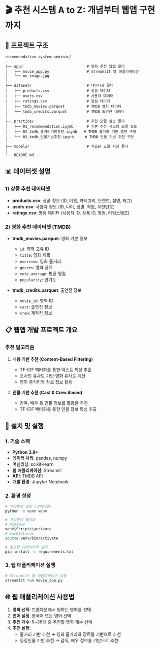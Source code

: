 # 🎬 추천 시스템 A to Z: 개념부터 웹앱 구현까지

## 📁 프로젝트 구조

```
recommendation-system-seminar/
.
├── app/                             # 영화 추천 웹앱 폴더
│   ├── movie_app.py                 # Streamlit 웹 애플리케이션
│   └── no_image.jpg         
│
├── dataset/                         # 데이터셋 폴더
│   ├── products.csv                 # 상품 데이터
│   ├── users.csv                    # 사용자 데이터
│   ├── ratings.csv                  # 평점 데이터
│   ├── tmdb_movies.parquet          # TMDB 영화 데이터
│   └── tmdb_credits.parquet         # TMDB 출연진 데이터
│
├── practice/                        # 추천 모델 실습 폴더
│   ├── 01_recommendation.ipynb      # 기본 추천 시스템 모델 실습
│   ├── 02_tmdb_줄거리기반추천.ipynb   # TMDB 줄거리 기반 추천 구현
│   └── 03_tmdb_인물기반추천.ipynb     # TMDB 인물 기반 추천 구현
│
├── models/                          # 학습된 모델 저장 폴더
│
└── README.md                        
```
## 📊 데이터셋 설명

### 1) 상품 추천 데이터셋
- **products.csv**: 상품 정보 (ID, 이름, 카테고리, 브랜드, 설명, 태그)
- **users.csv**: 사용자 정보 (ID, 나이, 성별, 직업, 우편번호)
- **ratings.csv**: 평점 데이터 (사용자 ID, 상품 ID, 평점, 타임스탬프)

### 2) 영화 추천 데이터셋 (TMDB)
- **tmdb_movies.parquet**: 영화 기본 정보
  - `id`: 영화 고유 ID
  - `title`: 영화 제목
  - `overview`: 영화 줄거리
  - `genres`: 영화 장르
  - `vote_average`: 평균 평점
  - `popularity`: 인기도

- **tmdb_credits.parquet**: 출연진 정보
  - `movie_id`: 영화 ID
  - `cast`: 출연진 정보
  - `crew`: 제작진 정보

## 📋 웹앱 개발 프로젝트 개요

### 추천 알고리즘
1. **내용 기반 추천 (Content-Based Filtering)**
   - TF-IDF 벡터화를 통한 텍스트 특성 추출
   - 코사인 유사도 기반 영화 유사도 계산
   - 영화 줄거리와 장르 정보 활용

2. **인물 기반 추천 (Cast & Crew Based)**
   - 감독, 배우 등 인물 정보를 활용한 추천
   - TF-IDF 벡터화를 통한 인물 정보 특성 추출

## 🚀 설치 및 실행

### 1. 기술 스택

- **Python 3.8+**
- **데이터 처리**: pandas, numpy
- **머신러닝**: scikit-learn
- **웹 애플리케이션**: Streamlit
- **API**: TMDB API
- **개발 환경**: Jupyter Notebook

### 2. 환경 설정

```bash
# 가상환경 생성 (선택사항)
python -m venv venv

# 가상환경 활성화
# Windows
venv\Scripts\activate
# macOS/Linux
source venv/bin/activate

# 필요한 라이브러리 설치
pip install -r requirements.txt
```

### 3. 웹 애플리케이션 실행

```bash
# Streamlit 웹 애플리케이션 실행
streamlit run movie_app.py
```


## 🌐 웹 애플리케이션 사용법

1. **영화 선택**: 드롭다운에서 원하는 영화를 선택
2. **언어 설정**: 한국어 또는 영어 선택
3. **추천 개수**: 5~36개 중 추천할 영화 개수 선택
4. **추천 실행**: 
   - 줄거리 기반 추천 → 영화 줄거리와 장르를 기반으로 추천
   - 등장인물 기반 추천 → 감독, 배우 정보를 기반으로 추천